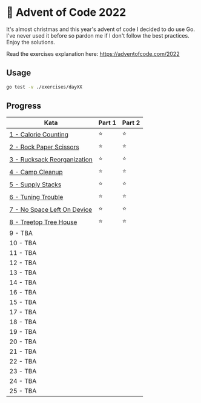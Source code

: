 # 🎄 Advent of Code 2022

It's almost christmas and this year's advent of code I decided to do use Go. I've never used it before so pardon me if I don't follow the best practices. Enjoy the solutions.

Read the exercises explanation here: https://adventofcode.com/2022

## Usage

```bash
go test -v ./exercises/dayXX
```

## Progress

| Kata                                                    | Part 1 | Part 2 |
| ------------------------------------------------------- | ------ | ------ |
| [1 - Calorie Counting](exercises/day01/day01.go)        | ⭐️      | ⭐️      |
| [2 - Rock Paper Scissors](exercises/day02/day02.go)     | ⭐️      | ⭐️      |
| [3 - Rucksack Reorganization](exercises/day03/day03.go) | ⭐️      | ⭐️      |
| [4 - Camp Cleanup](exercises/day04/day04.go)            | ⭐️      | ⭐️      |
| [5 - Supply Stacks](exercises/day05/day05.go)           | ⭐️      | ⭐️      |
| [6 - Tuning Trouble](exercises/day06/day06.go)          | ⭐️      | ⭐️      |
| [7 - No Space Left On Device](exercises/day07/day07.go) | ⭐️      | ⭐️      |
| [8 - Treetop Tree House](exercises/day08/day08.go)      | ⭐️      | ⭐️      |
| 9 - TBA                                                 |        |        |
| 10 - TBA                                                |        |        |
| 11 - TBA                                                |        |        |
| 12 - TBA                                                |        |        |
| 13 - TBA                                                |        |        |
| 14 - TBA                                                |        |        |
| 16 - TBA                                                |        |        |
| 15 - TBA                                                |        |        |
| 17 - TBA                                                |        |        |
| 18 - TBA                                                |        |        |
| 19 - TBA                                                |        |        |
| 20 - TBA                                                |        |        |
| 21 - TBA                                                |        |        |
| 22 - TBA                                                |        |        |
| 23 - TBA                                                |        |        |
| 24 - TBA                                                |        |        |
| 25 - TBA                                                |        |        |